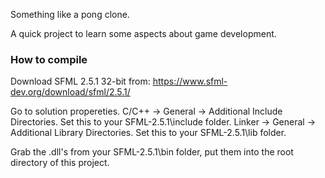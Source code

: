 Something like a pong clone.

A quick project to learn some aspects about game development.

### How to compile ###

Download SFML 2.5.1 32-bit from: https://www.sfml-dev.org/download/sfml/2.5.1/

Go to solution propereties.
C/C++ -> General -> Additional Include Directories. Set this to your SFML-2.5.1\include folder.
Linker -> General -> Additional Library Directories. Set this to your SFML-2.5.1\lib folder.

Grab the .dll's from your SFML-2.5.1\bin folder, put them into the root directory of this project.